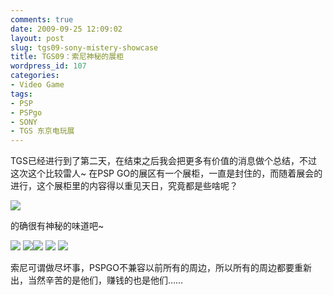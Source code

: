 ```yaml
---
comments: true
date: 2009-09-25 12:09:02
layout: post
slug: tgs09-sony-mistery-showcase
title: TGS09：索尼神秘的展柜
wordpress_id: 107
categories:
- Video Game
tags:
- PSP
- PSPgo
- SONY
- TGS 东京电玩展
---
```


TGS已经进行到了第二天，在结束之后我会把更多有价值的消息做个总结，不过这次这个比较雷人~ 在PSP GO的展区有一个展柜，一直是封住的，而随着展会的进行，这个展柜里的内容得以重见天日，究竟都是些啥呢？




[![](/upload/mistery_tgs2009_1.jpg)](/upload/mistery_tgs2009_1.jpg)




的确很有神秘的味道吧~




[![](/upload/mistery_tgs2009_2.jpg)](/upload/mistery_tgs2009_2.jpg) [![](/upload/mistery_tgs2009_3.jpg)](/upload/mistery_tgs2009_3.jpg)[![](/upload/mistery_tgs2009_4.jpg)](/upload/mistery_tgs2009_4.jpg) [![](/upload/mistery_tgs2009_5.jpg)](/upload/mistery_tgs2009_5.jpg) [![](/upload/mistery_tgs2009_6.jpg)](/upload/mistery_tgs2009_6.jpg)




索尼可谓做尽坏事，PSPGO不兼容以前所有的周边，所以所有的周边都要重新出，当然辛苦的是他们，赚钱的也是他们……



